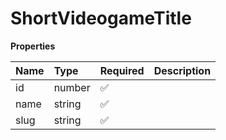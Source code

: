 # ShortVideogameTitle

**Properties**

| Name | Type   | Required | Description |
| :--- | :----- | :------- | :---------- |
| id   | number | ✅       |             |
| name | string | ✅       |             |
| slug | string | ✅       |             |
